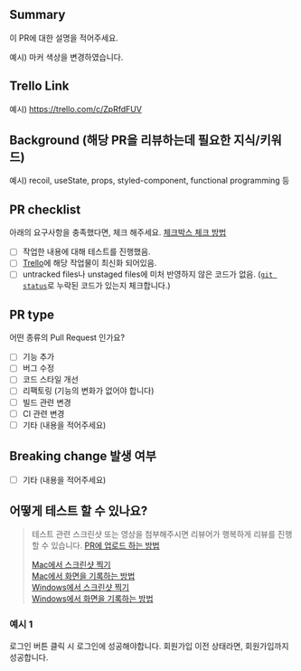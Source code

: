 ## Summary
이 PR에 대한 설명을 적어주세요.

예시) 마커 색상을 변경하였습니다.

## Trello Link
예시) https://trello.com/c/ZpRfdFUV

## Background (해당 PR을 리뷰하는데 필요한 지식/키워드)
예시) recoil, useState, props, styled-component, functional programming 등

## PR checklist
아래의 요구사항을 충족했다면, 체크 해주세요.
[체크박스 체크 방법](https://www.markdownguide.org/extended-syntax/#task-lists)

- [ ] 작업한 내용에 대해 테스트를 진행했음.
- [ ] [Trello](https://trello.com/b/2mSWQy6h/kanban)에 해당 작업물이 최신화 되어있음.
- [ ] untracked files나 unstaged files에 미처 반영하지 않은 코드가 없음. ([`git status`](https://git-scm.com/book/ko/v2/Git%EC%9D%98-%EA%B8%B0%EC%B4%88-%EC%88%98%EC%A0%95%ED%95%98%EA%B3%A0-%EC%A0%80%EC%9E%A5%EC%86%8C%EC%97%90-%EC%A0%80%EC%9E%A5%ED%95%98%EA%B8%B0)로 누락된 코드가 있는지 체크합니다.)

## PR type
어떤 종류의 Pull Request 인가요?

- [ ] 기능 추가
- [ ] 버그 수정
- [ ] 코드 스타일 개선
- [ ] 리팩토링 (기능의 변화가 없어야 합니다)
- [ ] 빌드 관련 변경
- [ ] CI 관련 변경
- [ ] 기타 (내용을 적어주세요)

## Breaking change 발생 여부
- [ ] 기타 (내용을 적어주세요)

## 어떻게 테스트 할 수 있나요?

> 테스트 관련 스크린샷 또는 영상을 첨부해주시면 리뷰어가 행복하게 리뷰를 진행할 수 있습니다. [PR에 업로드 하는 방법](https://www.seancdavis.com/posts/three-ways-to-add-image-to-github-readme/)
>
> [Mac에서 스크린샷 찍기](https://support.apple.com/ko-kr/HT201361)<br>
> [Mac에서 화면을 기록하는 방법](https://support.apple.com/ko-kr/HT208721)<br>
> [Windows에서 스크린샷 찍기](https://support.microsoft.com/ko-kr/windows/%EC%BA%A1%EC%B2%98-%EB%8F%84%EA%B5%AC%EB%A5%BC-%EC%82%AC%EC%9A%A9%ED%95%98%EC%97%AC-%EC%8A%A4%ED%81%AC%EB%A6%B0%EC%83%B7-%EC%BA%A1%EC%B2%98-00246869-1843-655f-f220-97299b865f6b)<br>
> [Windows에서 화면을 기록하는 방법](https://support.xbox.com/ko-KR/help/friends-social-activity/share-socialize/record-game-clips-game-bar-windows-10)

### 예시 1
로그인 버튼 클릭 시 로그인에 성공해야합니다.
회원가입 이전 상태라면, 회원가입까지 성공합니다.